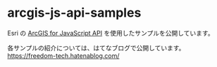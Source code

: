 # arcgis-js-api-samples

Esri の [ArcGIS for JavaScript API](https://developers.arcgis.com/javascript/) を使用したサンプルを公開しています。

各サンプルの紹介については、はてなブログで公開しています。  
https://freedom-tech.hatenablog.com/
